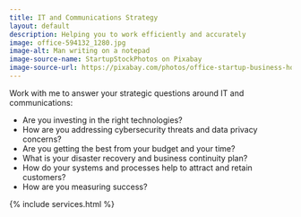 ```yaml
---
title: IT and Communications Strategy
layout: default
description: Helping you to work efficiently and accurately
image: office-594132_1280.jpg
image-alt: Man writing on a notepad
image-source-name: StartupStockPhotos on Pixabay
image-source-url: https://pixabay.com/photos/office-startup-business-home-office-594132/
---
```


Work with me to answer your strategic questions around IT and communications:

- Are you investing in the right technologies?
- How are you addressing cybersecurity threats and data privacy concerns?
- Are you getting the best from your budget and your time?
- What is your disaster recovery and business continuity plan?
- How do your systems and processes help to attract and retain customers?
- How are you measuring success?

{% include services.html %}